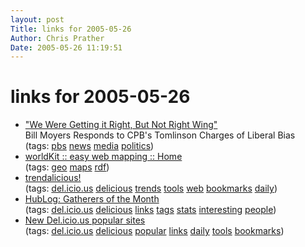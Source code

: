```yaml
---
layout: post
Title: links for 2005-05-26  
Author: Chris Prather
Date: 2005-05-26 11:19:51
---
```


# links for 2005-05-26
<ul class="delicious">
	<li>
		<div class="delicious-link"><a href="http://www.democracynow.org/article.pl?sid=05/05/16/1329245&mode=thread&tid=25">"We Were Getting it Right, But Not Right Wing"</a></div>
		<div class="delicious-extended"> Bill Moyers Responds to CPB's Tomlinson Charges of Liberal Bias</div>
		<div class="delicious-tags">(tags: <a href="http://del.icio.us/perigrin/pbs">pbs</a> <a href="http://del.icio.us/perigrin/news">news</a> <a href="http://del.icio.us/perigrin/media">media</a> <a href="http://del.icio.us/perigrin/politics">politics</a>)</div>
	</li>
	<li>
		<div class="delicious-link"><a href="http://mapufacture.com/worldkit/index.php">worldKit :: easy web mapping :: Home</a></div>
		<div class="delicious-tags">(tags: <a href="http://del.icio.us/perigrin/geo">geo</a> <a href="http://del.icio.us/perigrin/maps">maps</a> <a href="http://del.icio.us/perigrin/rdf">rdf</a>)</div>
	</li>
	<li>
		<div class="delicious-link"><a href="http://fresh.homeunix.net/delicious.html">trendalicious!</a></div>
		<div class="delicious-tags">(tags: <a href="http://del.icio.us/perigrin/del.icio.us">del.icio.us</a> <a href="http://del.icio.us/perigrin/delicious">delicious</a> <a href="http://del.icio.us/perigrin/trends">trends</a> <a href="http://del.icio.us/perigrin/tools">tools</a> <a href="http://del.icio.us/perigrin/web">web</a> <a href="http://del.icio.us/perigrin/bookmarks">bookmarks</a> <a href="http://del.icio.us/perigrin/daily">daily</a>)</div>
	</li>
	<li>
		<div class="delicious-link"><a href="http://hublog.hubmed.org/archives/001060.html">HubLog: Gatherers of the Month</a></div>
		<div class="delicious-tags">(tags: <a href="http://del.icio.us/perigrin/del.icio.us">del.icio.us</a> <a href="http://del.icio.us/perigrin/delicious">delicious</a> <a href="http://del.icio.us/perigrin/links">links</a> <a href="http://del.icio.us/perigrin/tags">tags</a> <a href="http://del.icio.us/perigrin/stats">stats</a> <a href="http://del.icio.us/perigrin/interesting">interesting</a> <a href="http://del.icio.us/perigrin/people">people</a>)</div>
	</li>
	<li>
		<div class="delicious-link"><a href="http://populicio.us/newlinks.html">New Del.icio.us popular sites</a></div>
		<div class="delicious-tags">(tags: <a href="http://del.icio.us/perigrin/del.icio.us">del.icio.us</a> <a href="http://del.icio.us/perigrin/delicious">delicious</a> <a href="http://del.icio.us/perigrin/popular">popular</a> <a href="http://del.icio.us/perigrin/links">links</a> <a href="http://del.icio.us/perigrin/daily">daily</a> <a href="http://del.icio.us/perigrin/tools">tools</a> <a href="http://del.icio.us/perigrin/bookmarks">bookmarks</a>)</div>
	</li>
</ul>

